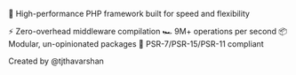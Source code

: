 🚀 High-performance PHP framework built for speed and flexibility

⚡ Zero-overhead middleware compilation
🏎️ 9M+ operations per second
📦 Modular, un-opinionated packages
🔧 PSR-7/PSR-15/PSR-11 compliant

Created by @tjthavarshan
